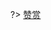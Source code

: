 ?> <a class="zoom" href="https://cdn.edui.fun/images/pay.webp">赞赏</a>

<div id="tcomment"></div>
<script>
    twikoo.init({
      envId: 'https://pl.edui.fun/',
      el: '#tcomment',
    })
</script>